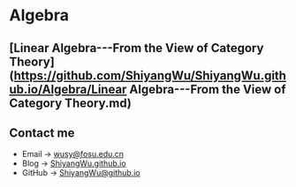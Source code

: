 # Algebra

## [Linear Algebra---From the View of Category Theory](https://github.com/ShiyangWu/ShiyangWu.github.io/Algebra/Linear Algebra---From the View of Category Theory.md)

## Contact me

* Email -> <wusy@fosu.edu.cn>
* Blog -> [ShiyangWu.github.io](https://shiyangwu.github.io/)
* GitHub -> [ShiyangWu@github.io](https://github.com/ShiyangWu/ShiyangWu.github.io/blob/master/README.md)
